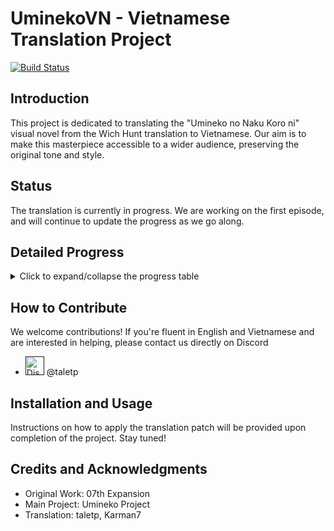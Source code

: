 # UminekoVN - Vietnamese Translation Project
[![Build Status](../../workflows/CI/badge.svg)](../../actions)

## Introduction
This project is dedicated to translating the "Umineko no Naku Koro ni" visual novel from the Wich Hunt translation to Vietnamese. Our aim is to make this masterpiece accessible to a wider audience, preserving the original tone and style.

## Status
The translation is currently in progress. We are working on the first episode, and will continue to update the progress as we go along.

## Detailed Progress
<details>
<summary>Click to expand/collapse the progress table</summary>

| Episode | Translation | Editing | Proofreading | Total Progress |
|---------|-------------|---------|--------------|----------------|
| 1       | 5%          | 0%      | 0%           | 🟥🟥🟥🟥🟥🟥🟥🟥🟥🟥 2% |
| 2       | 0%          | 0%      | 0%           | 🟥🟥🟥🟥🟥🟥🟥🟥🟥🟥 0%   |
| 3       | 0%          | 0%      | 0%           | 🟥🟥🟥🟥🟥🟥🟥🟥🟥🟥 0%   |
| 4       | 0%          | 0%      | 0%           | 🟥🟥🟥🟥🟥🟥🟥🟥🟥🟥 0%   |
| 5       | 0%          | 0%      | 0%           | 🟥🟥🟥🟥🟥🟥🟥🟥🟥🟥 0%   |
| 6       | 0%          | 0%      | 0%           | 🟥🟥🟥🟥🟥🟥🟥🟥🟥🟥 0%   |
| 7       | 0%          | 0%      | 0%           | 🟥🟥🟥🟥🟥🟥🟥🟥🟥🟥 0%   |
| 8       | 0%          | 0%      | 0%           | 🟥🟥🟥🟥🟥🟥🟥🟥🟥🟥 0%   |
| Overall |             |         |              | 🟥🟥🟥🟥🟥🟥🟥🟥🟥🟥 1%  |

Legend:
- 🟩 Completed
- 🟥 Not Started/In Progress

</details>

## How to Contribute
We welcome contributions! If you're fluent in English and Vietnamese and are interested in helping, please contact us directly on Discord
- <a href=""><img src="https://cdn.prod.website-files.com/6257adef93867e50d84d30e2/636e0a69f118df70ad7828d4_icon_clyde_blurple_RGB.svg" width="30" alt="Discord"/></a> @taletp

## Installation and Usage
Instructions on how to apply the translation patch will be provided upon completion of the project. Stay tuned!

## Credits and Acknowledgments
- Original Work: 07th Expansion
- Main Project: Umineko Project
- Translation: taletp, Karman7
